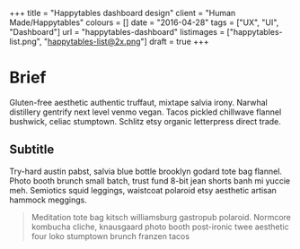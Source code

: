 +++
title = "Happytables dashboard design"
client = "Human Made/Happytables"
colours = []
date = "2016-04-28"
tags = ["UX", "UI", "Dashboard"]
url = "happytables-dashboard"
listimages = ["happytables-list.png", "happytables-list@2x.png"]
draft = true
+++

# Brief

Gluten-free aesthetic authentic truffaut, mixtape salvia irony. Narwhal distillery gentrify next level venmo vegan. Tacos pickled chillwave flannel bushwick, celiac stumptown. Schlitz etsy organic letterpress direct trade. 

## Subtitle
Try-hard austin pabst, salvia blue bottle brooklyn godard tote bag flannel. Photo booth brunch small batch, trust fund 8-bit jean shorts banh mi yuccie meh. Semiotics squid leggings, waistcoat polaroid etsy aesthetic artisan hammock meggings.


> Meditation tote bag kitsch williamsburg gastropub polaroid. Normcore kombucha cliche, knausgaard photo booth post-ironic twee aesthetic four loko stumptown brunch franzen tacos
